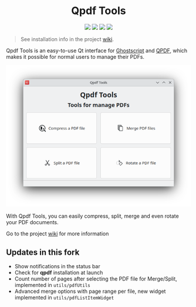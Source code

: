 <h1 align="center">Qpdf Tools</h1>

<p align="center">
  <img src="https://img.shields.io/github/license/silash35/qpdftools">
  <img src="https://img.shields.io/flathub/v/br.eng.silas.qpdftools">
  <img src="https://github.com/silash35/qpdftools/workflows/build/badge.svg">
  <img src="https://img.shields.io/github/stars/silash35/qpdftools">
</p>

> See installation info in the project [wiki](https://github.com/silash35/qpdftools/wiki).

Qpdf Tools is an easy-to-use Qt interface for [Ghostscript](https://www.ghostscript.com/) and [QPDF](https://github.com/qpdf/qpdf), which makes it possible for normal users to manage their PDFs.

<p align="center">
  <img src="https://github.com/silash35/qpdftools/blob/master/resources/screenshots/menu-screen.png?raw=true)">
</p>

With Qpdf Tools, you can easily compress, split, merge and even rotate your PDF documents.

Go to the project [wiki](https://github.com/silash35/qpdftools/wiki) for more information

<h2 align="left">Updates in this fork</h2>

-   Show notifications in the status bar
-   Check for **qpdf** installation at launch
-   Count number of pages after selecting the PDF file for Merge/Split, implemented in `utils/pdfUtils`
-   Advanced merge options with page range per file, new widget implemented in `utils/pdfListItemWidget`
